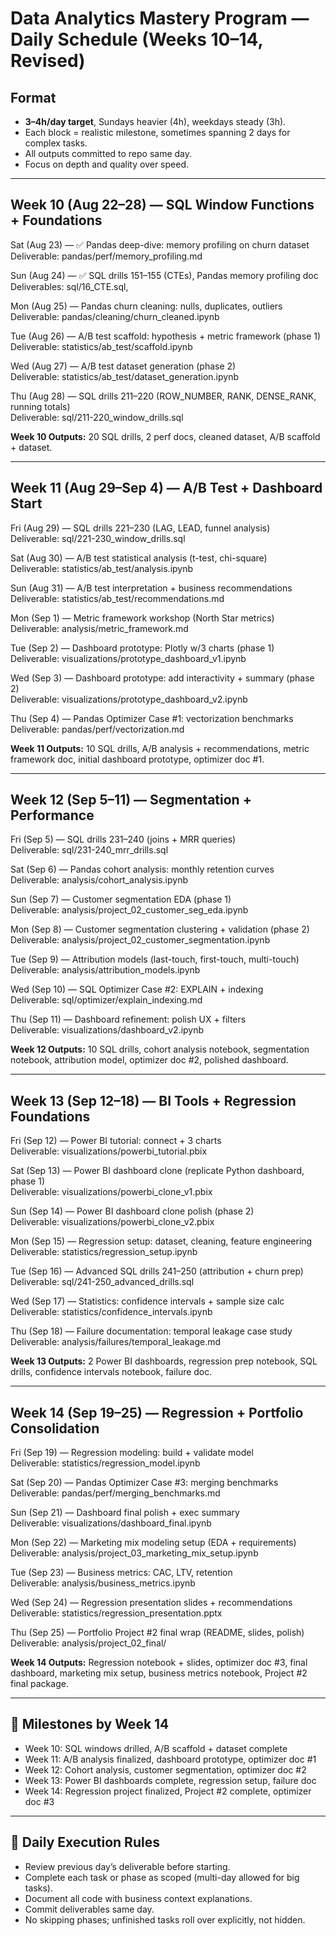 # Data Analytics Mastery Program — Daily Schedule (Weeks 10–14, Revised)

## Format
- **3–4h/day target**, Sundays heavier (4h), weekdays steady (3h).
- Each block = realistic milestone, sometimes spanning 2 days for complex tasks.
- All outputs committed to repo same day.
- Focus on depth and quality over speed.

---

## Week 10 (Aug 22–28) — SQL Window Functions + Foundations

Sat (Aug 23) — ✅ Pandas deep-dive: memory profiling on churn dataset  
Deliverable: pandas/perf/memory_profiling.md

Sun (Aug 24) — ✅ SQL drills 151–155 (CTEs), Pandas memory profiling doc  
Deliverables: sql/16_CTE.sql, 

Mon (Aug 25) — Pandas churn cleaning: nulls, duplicates, outliers  
Deliverable: pandas/cleaning/churn_cleaned.ipynb

Tue (Aug 26) — A/B test scaffold: hypothesis + metric framework (phase 1)  
Deliverable: statistics/ab_test/scaffold.ipynb

Wed (Aug 27) — A/B test dataset generation (phase 2)  
Deliverable: statistics/ab_test/dataset_generation.ipynb

Thu (Aug 28) — SQL drills 211–220 (ROW_NUMBER, RANK, DENSE_RANK, running totals)  
Deliverable: sql/211-220_window_drills.sql

**Week 10 Outputs:** 20 SQL drills, 2 perf docs, cleaned dataset, A/B scaffold + dataset.

---

## Week 11 (Aug 29–Sep 4) — A/B Test + Dashboard Start

Fri (Aug 29) — SQL drills 221–230 (LAG, LEAD, funnel analysis)  
Deliverable: sql/221-230_window_drills.sql

Sat (Aug 30) — A/B test statistical analysis (t-test, chi-square)  
Deliverable: statistics/ab_test/analysis.ipynb

Sun (Aug 31) — A/B test interpretation + business recommendations  
Deliverable: statistics/ab_test/recommendations.md

Mon (Sep 1) — Metric framework workshop (North Star metrics)  
Deliverable: analysis/metric_framework.md

Tue (Sep 2) — Dashboard prototype: Plotly w/3 charts (phase 1)  
Deliverable: visualizations/prototype_dashboard_v1.ipynb

Wed (Sep 3) — Dashboard prototype: add interactivity + summary (phase 2)  
Deliverable: visualizations/prototype_dashboard_v2.ipynb

Thu (Sep 4) — Pandas Optimizer Case #1: vectorization benchmarks  
Deliverable: pandas/perf/vectorization.md

**Week 11 Outputs:** 10 SQL drills, A/B analysis + recommendations, metric framework doc, initial dashboard prototype, optimizer doc #1.

---

## Week 12 (Sep 5–11) — Segmentation + Performance

Fri (Sep 5) — SQL drills 231–240 (joins + MRR queries)  
Deliverable: sql/231-240_mrr_drills.sql

Sat (Sep 6) — Pandas cohort analysis: monthly retention curves  
Deliverable: analysis/cohort_analysis.ipynb

Sun (Sep 7) — Customer segmentation EDA (phase 1)  
Deliverable: analysis/project_02_customer_seg_eda.ipynb

Mon (Sep 8) — Customer segmentation clustering + validation (phase 2)  
Deliverable: analysis/project_02_customer_segmentation.ipynb

Tue (Sep 9) — Attribution models (last-touch, first-touch, multi-touch)  
Deliverable: analysis/attribution_models.ipynb

Wed (Sep 10) — SQL Optimizer Case #2: EXPLAIN + indexing  
Deliverable: sql/optimizer/explain_indexing.md

Thu (Sep 11) — Dashboard refinement: polish UX + filters  
Deliverable: visualizations/dashboard_v2.ipynb

**Week 12 Outputs:** 10 SQL drills, cohort analysis notebook, segmentation notebook, attribution model, optimizer doc #2, polished dashboard.

---

## Week 13 (Sep 12–18) — BI Tools + Regression Foundations

Fri (Sep 12) — Power BI tutorial: connect + 3 charts  
Deliverable: visualizations/powerbi_tutorial.pbix

Sat (Sep 13) — Power BI dashboard clone (replicate Python dashboard, phase 1)  
Deliverable: visualizations/powerbi_clone_v1.pbix

Sun (Sep 14) — Power BI dashboard clone polish (phase 2)  
Deliverable: visualizations/powerbi_clone_v2.pbix

Mon (Sep 15) — Regression setup: dataset, cleaning, feature engineering  
Deliverable: statistics/regression_setup.ipynb

Tue (Sep 16) — Advanced SQL drills 241–250 (attribution + churn prep)  
Deliverable: sql/241-250_advanced_drills.sql

Wed (Sep 17) — Statistics: confidence intervals + sample size calc  
Deliverable: statistics/confidence_intervals.ipynb

Thu (Sep 18) — Failure documentation: temporal leakage case study  
Deliverable: analysis/failures/temporal_leakage.md

**Week 13 Outputs:** 2 Power BI dashboards, regression prep notebook, SQL drills, confidence intervals notebook, failure doc.

---

## Week 14 (Sep 19–25) — Regression + Portfolio Consolidation

Fri (Sep 19) — Regression modeling: build + validate model  
Deliverable: statistics/regression_model.ipynb

Sat (Sep 20) — Pandas Optimizer Case #3: merging benchmarks  
Deliverable: pandas/perf/merging_benchmarks.md

Sun (Sep 21) — Dashboard final polish + exec summary  
Deliverable: visualizations/dashboard_final.ipynb

Mon (Sep 22) — Marketing mix modeling setup (EDA + requirements)  
Deliverable: analysis/project_03_marketing_mix_setup.ipynb

Tue (Sep 23) — Business metrics: CAC, LTV, retention  
Deliverable: analysis/business_metrics.ipynb

Wed (Sep 24) — Regression presentation slides + recommendations  
Deliverable: statistics/regression_presentation.pptx

Thu (Sep 25) — Portfolio Project #2 final wrap (README, slides, polish)  
Deliverable: analysis/project_02_final/

**Week 14 Outputs:** Regression notebook + slides, optimizer doc #3, final dashboard, marketing mix setup, business metrics notebook, Project #2 final package.

---

## 🔑 Milestones by Week 14
- Week 10: SQL windows drilled, A/B scaffold + dataset complete
- Week 11: A/B analysis finalized, dashboard prototype, optimizer doc #1
- Week 12: Cohort analysis, customer segmentation, optimizer doc #2
- Week 13: Power BI dashboards complete, regression setup, failure doc
- Week 14: Regression project finalized, Project #2 complete, optimizer doc #3

---

## 📌 Daily Execution Rules
- Review previous day’s deliverable before starting.
- Complete each task or phase as scoped (multi-day allowed for big tasks).
- Document all code with business context explanations.
- Commit deliverables same day.
- No skipping phases; unfinished tasks roll over explicitly, not hidden.
